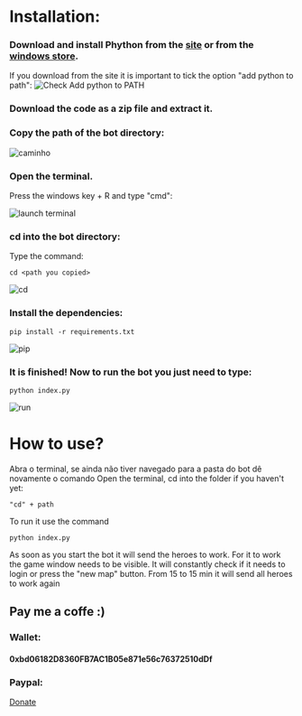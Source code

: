 
# Installation:
### Download and install Phython from the [site](https://www.python.org/downloads/) or from the [windows store](https://www.microsoft.com/p/python-37/9nj46sx7x90p?activetab=pivot:overviewtab). 

If you download from the site it is important to tick the option "add python
to path":
![Check Add python to PATH](https://github.com/mpcabete/bombcrypto-bot/raw/ee1b3890e67bc30e372359db9ae3feebc9c928d8/readme-images/path.png)

### Download the code as a zip file and extract it.

### Copy the path of the bot directory:

![caminho](https://github.com/mpcabete/bombcrypto-bot/raw/main/readme-images/address.png)

### Open the terminal.

Press the windows key + R and type "cmd":

![launch terminal](https://github.com/mpcabete/bombcrypto-bot/raw/main/readme-images/cmd.png)

### cd into the bot directory:
Type the command:

```
cd <path you copied>
```

![cd](https://github.com/mpcabete/bombcrypto-bot/raw/main/readme-images/cd.png)

### Install the dependencies:

```
pip install -r requirements.txt
```

  
![pip](https://github.com/mpcabete/bombcrypto-bot/raw/main/readme-images/pip.png)

### It is finished! Now to run the bot you just need to type:

```
python index.py
```

![run](https://github.com/mpcabete/bombcrypto-bot/raw/main/readme-images/run.png)


# How to use?

Abra o terminal, se ainda não tiver navegado para a pasta do bot dê novamente o comando
Open the terminal, cd into the folder if you haven't yet:

```
"cd" + path
```

To run it use the command

```
python index.py
```

As soon as you start the bot it will send the heroes to work. For it to work the game window needs to be visible.
It will constantly check if it needs to login or press the "new map" button. 
From 15 to 15 min it will send all heroes to work again

## Pay me a coffe :)

### Wallet:
#### 0xbd06182D8360FB7AC1B05e871e56c76372510dDf
### Paypal:
[Donate](https://www.paypal.com/donate?hosted_button_id=JVYSC6ZYCNQQQ)
